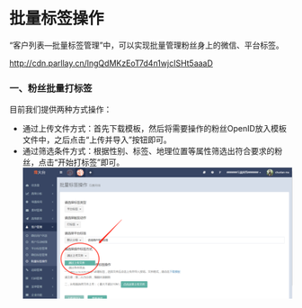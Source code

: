 # 批量标签操作

“客户列表—批量标签管理”中，可以实现批量管理粉丝身上的微信、平台标签。

http://cdn.parllay.cn/lngQdMKzEoT7d4n1wjcISHt5aaaD

### 一、粉丝批量打标签

目前我们提供两种方式操作：

* 通过上传文件方式：首先下载模板，然后将需要操作的粉丝OpenID放入模板文件中，之后点击“上传并导入”按钮即可。
* 通过筛选条件方式：根据性别、标签、地理位置等属性筛选出符合要求的粉丝，点击“开始打标签”即可。![](/assets/1516358455.png)



